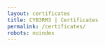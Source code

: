 ```yaml
---
layout: certificates
title: CYB3RM3 | Certificates
permalink: /certificates/
robots: noindex
---
```

